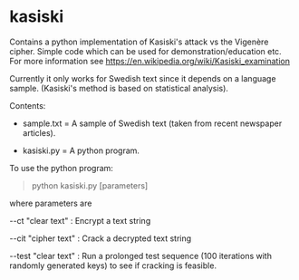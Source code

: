 # kasiski
Contains a python implementation of Kasiski's attack vs the Vigenère cipher. Simple code which can be used for demonstration/education etc. For more information see https://en.wikipedia.org/wiki/Kasiski_examination

Currently it only works for Swedish text since it depends on a language sample. (Kasiski's method is based on statistical analysis). 

Contents:

* sample.txt = A sample of Swedish text (taken from recent newspaper articles). 

* kasiski.py = A python program. 

To use the python program:

>python kasiski.py [parameters]

where parameters are

--ct   "clear text"  : Encrypt a text string

--cit  "cipher text" : Crack a decrypted text string

--test "clear text"  : Run a prolonged test sequence (100 iterations with randomly generated keys) to see if cracking is feasible. 
